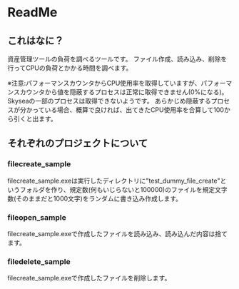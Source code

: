 # ReadMe

## これはなに？

資産管理ツールの負荷を調べるツールです。
ファイル作成、読み込み、削除を行ってCPUの負荷とかかる時間を調べます。

※注意:パフォーマンスカウンタからCPU使用率を取得していますが、パフォーマンスカウンタから値を隠蔽するプロセスは正常に取得できません(0%になる)。
Skyseaの一部のプロセスは取得できないようです。
あらかじめ隠蔽するプロセスが分かっている場合、概算で良ければ、出てきたCPU使用率を合算して100から引くと出ます。

## それぞれのプロジェクトについて

### filecreate_sample

filecreate_sample.exeは実行したディレクトリに"test_dummy_file_create"というフォルダを作り、規定数(何もいじらないと100000)のファイルを規定文字数(そのままだと1000文字)をランダムに書き込み作成します。

### fileopen_sample

filecreate_sample.exeで作成したファイルを読み込み、読み込んだ内容は捨てます。

### filedelete_sample

filecreate_sample.exeで作成したファイルを削除します。

